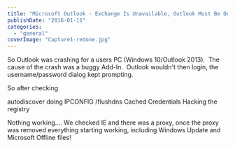 ```yaml
---
title: "Microsoft Outlook - Exchange Is Unavailable, Outlook Must Be Online Or Connected."
publishDate: "2016-01-11"
categories: 
  - "general"
coverImage: "Capture1-redone.jpg"
---
```


So Outlook was crashing for a users PC (Windows 10/Outlook 2013).  The cause of the crash was a buggy Add-In.  Outlook wouldn't then login, the username/password dialog kept prompting.

So after checking

autodiscover doing IPCONFIG /flushdns Cached Credentials Hacking the registry

Nothing working.... We checked IE and there was a proxy, once the proxy was removed everything starting working, including Windows Update and Microsoft Offline files!
